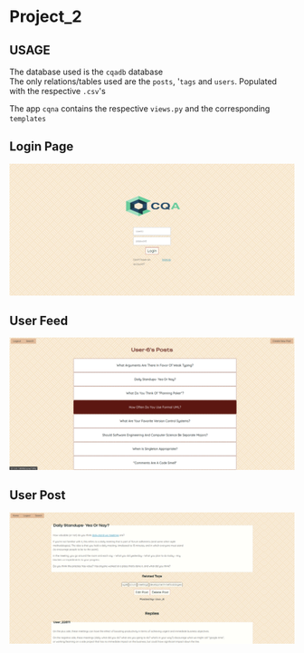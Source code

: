 # Project_2
## USAGE

The database used is the `cqadb` database\
The only relations/tables used are the `posts`, '`tags` and `users`. Populated with the respective `.csv`'s

The app `cqna` contains the respective `views.py` and the corresponding `templates`


## Login Page
![Login Page](/images/login.png "Login Page")

## User Feed
![User feed](/images/User_posts.png "Feed")

## User Post
![Post Page](/images/user_post.png "User Post Page")
